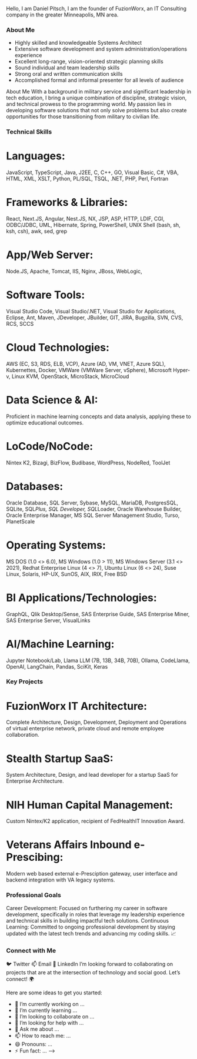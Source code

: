 Hello, I am Daniel Pitsch, I am the founder of FuzionWorx, an IT Consulting company in the greater Minneapolis, MN area. 

### About Me
- Highly skilled and knowledgeable Systems Architect
- Extensive software development and system administration/operations experience
- Excellent long-range, vision-oriented strategic planning skills
- Sound individual and team leadership skills
- Strong oral and written communication skills
- Accomplished formal and informal presenter for all levels of audience

About Me
With a background in military service and significant leadership in tech education, I bring a unique combination of discipline, strategic vision, and technical prowess to the programming world. My passion lies in developing software solutions that not only solve problems but also create opportunities for those transitioning from military to civilian life.

### Technical Skills
# Languages:
JavaScript, TypeScript, Java, J2EE, C, C++, GO, Visual Basic, C#, VBA, HTML, XML, XSLT, Python, PL/SQL, TSQL, .NET, PHP, Perl, Fortran
# Frameworks & Libraries:
React, Next.JS, Angular, Nest.JS, NX, JSP, ASP, HTTP, LDIF, CGI, ODBC/JDBC, UML, Hibernate, Spring, PowerShell, UNIX Shell (bash, sh, ksh, csh), awk, sed, grep
# App/Web Server:
Node.JS, Apache, Tomcat, IIS, Nginx, JBoss, WebLogic, 
# Software Tools:
Visual Studio Code, Visual Studio/.NET, Visual Studio for Applications, Eclipse, Ant, Maven, JDeveloper, JBuilder, GIT, JIRA, Bugzilla, SVN, CVS, RCS, SCCS
# Cloud Technologies:
AWS (EC, S3, RDS, ELB, VCP), Azure (AD, VM, VNET, Azure SQL), Kubernettes, Docker, VMWare (VMWare Server, vSphere), Microsoft  Hyper-v, Linux KVM, OpenStack, MicroStack, MicroCloud
# Data Science & AI:
Proficient in machine learning concepts and data analysis, applying these to optimize educational outcomes.
# LoCode/NoCode:
Nintex K2, Bizagi, BizFlow, Budibase, WordPress, NodeRed, ToolJet
# Databases:
Oracle Database, SQL Server, Sybase, MySQL, MariaDB, PostgresSQL, SQLite, SQL*Plus, SQL Developer, SQL*Loader, Oracle Warehouse Builder, Oracle Enterprise Manager, MS SQL Server Management Studio, Turso, PlanetScale
# Operating Systems:
MS DOS (1.0 <> 6.0), MS Windows (1.0 > 11), MS Windows Server (3.1 <> 2021), Redhat Enterprise Linux (4 <> 7), Ubuntu Linux (6 <> 24), Suse Linux, Solaris, HP-UX, SunOS, AIX, IRIX, Free BSD
# BI Applications/Technologies:
GraphQL, Qlik Desktop/Sense, SAS Enterprise Guide, SAS Enterprise Miner, SAS Enterprise Server, VisualLinks
# AI/Machine Learning:
Jupyter Notebook/Lab, Llama LLM (7B, 13B, 34B, 70B), Ollama, CodeLlama, OpenAI, LangChain, Pandas, SciKit, Keras

### Key Projects
# FuzionWorx IT Architecture:
Complete Architecture, Design, Development, Deployment and Operations of virtual enterprise network, private cloud and remote employee collaboration.
# Stealth Startup SaaS:
System Architecture, Design, and lead developer for a startup SaaS for Enterprise Architecture.
# NIH Human Capital Management:
Custom Nintex/K2 application, recipient of FedHealthIT Innovation Award.
# Veterans Affairs Inbound e-Prescibing:
Modern web based external e-Presciption gateway, user interface and backend integration with VA legacy systems.

### Professional Goals
Career Development: Focused on furthering my career in software development, specifically in roles that leverage my leadership experience and technical skills in building impactful tech solutions.
Continuous Learning: Committed to ongoing professional development by staying updated with the latest tech trends and advancing my coding skills. 📈

### Connect with Me
🐦 Twitter
📫 Email
🔗 LinkedIn
I’m looking forward to collaborating on projects that are at the intersection of technology and social good. Let’s connect! 🌍

Here are some ideas to get you started:

- 🔭 I’m currently working on ...
- 🌱 I’m currently learning ...
- 👯 I’m looking to collaborate on ...
- 🤔 I’m looking for help with ...
- 💬 Ask me about ...
- 📫 How to reach me: ...
- 😄 Pronouns: ...
- ⚡ Fun fact: ...
-->

